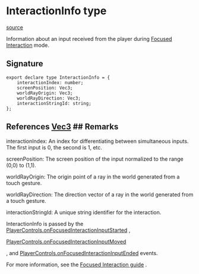 # InteractionInfo type

[source](https://developers.meta.com/horizon-worlds/reference/2.0.0/core_interactioninfo)

Information about an input received from the player during [Focused Interaction](/horizon-worlds/reference/2.0.0/core_focusedinteraction) mode.

## Signature

```
export declare type InteractionInfo = {
    interactionIndex: number;
    screenPosition: Vec3;
    worldRayOrigin: Vec3;
    worldRayDirection: Vec3;
    interactionStringId: string;
};
```

## References [Vec3](/horizon-worlds/reference/2.0.0/core_vec3) ## Remarks

interactionIndex: An index for differentiating between simultaneous inputs. The first input is 0, the second is 1, etc.

  

screenPosition: The screen position of the input normalized to the range (0,0) to (1,1).

  

worldRayOrigin: The origin point of a ray in the world generated from a touch gesture.

  

worldRayDirection: The direction vector of a ray in the world generated from a touch gesture.

  

interactionStringId: A unique string identifier for the interaction.

  

InteractionInfo is passed by the [PlayerControls.onFocusedInteractionInputStarted](/horizon-worlds/reference/2.0.0/core_playercontrols#onfocusedinteractioninputstarted) , 

[PlayerControls.onFocusedInteractionInputMoved](/horizon-worlds/reference/2.0.0/core_playercontrols#onfocusedinteractioninputmoved)

, and [PlayerControls.onFocusedInteractionInputEnded](/horizon-worlds/reference/2.0.0/core_playercontrols#onfocusedinteractioninputended) events.

  

For more information, see the [Focused Interaction guide](https://developers.meta.com/horizon-worlds/learn/documentation/create-for-web-and-mobile/references-and-guides/how-to-use-focused-interaction) .